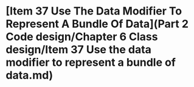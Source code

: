 # \[Item 37 Use The Data Modifier To Represent A Bundle Of Data]\(Part 2 Code design/Chapter 6 Class design/Item 37 Use the data modifier to represent a bundle of data.md)

